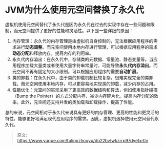 # JVM为什么使用元空间替换了永久代

虚拟机使用元空间替代了永久代是因为永久代在过去的实现中存在一些问题和限制，而元空间提供了更好的性能和灵活性。以下是一些详细的原因：

1. 内存管理：永久代的内存管理是由虚拟机自身控制的，无法根据应用程序的需求进行**动态调整**。而元空间使用本地内存进行管理，可以根据应用程序的需求**动态分配**和释放内存，提高内存的利用率。
2. 永久代内存溢出：在永久代中，存储类的元数据、常量池、静态变量等，当应用程序加载大量类或者使用大量字符串常量时，可能导致**永久代内存溢出**。而元空间不再有固定的大小限制，可以根据应用程序的需要**自动扩展**。
3. 类的卸载：在永久代中，由于类的卸载机制比较复杂，很难实现完全的类卸载。而元空间使用本地内存，可以更容易地实现类的卸载，减少内存的占用。
4. 性能优化：元空间的实现采用了更高效的数据结构和算法，例如使用指针碰撞（Bump the Pointer）的方式分配内存，减少内存碎片化，提高内存分配的效率。此外，元空间还支持并发的类加载和卸载操作，提高了性能。

总的来说，元空间相对于永久代来说具有更好的内存管理、更高的性能和更灵活的特性，能够更好地满足现代应用程序的需求。因此，虚拟机选择使用元空间替代永久代。


> 原文: <https://www.yuque.com/tulingzhouyu/db22bv/wkzrrp97dyetxr0v>
